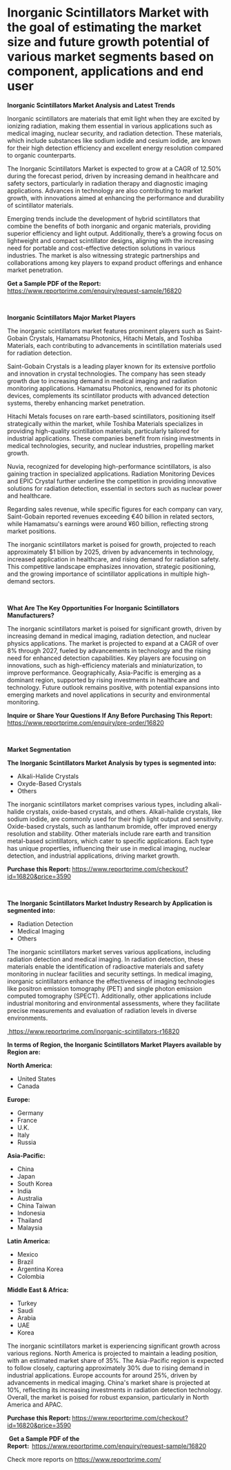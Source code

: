 <p><h1>Inorganic Scintillators Market with the goal of estimating the market size and future growth potential of various market segments based on component, applications and end user</h1></p><p><strong>Inorganic Scintillators Market Analysis and Latest Trends</strong></p>
<p><p>Inorganic scintillators are materials that emit light when they are excited by ionizing radiation, making them essential in various applications such as medical imaging, nuclear security, and radiation detection. These materials, which include substances like sodium iodide and cesium iodide, are known for their high detection efficiency and excellent energy resolution compared to organic counterparts. </p><p>The Inorganic Scintillators Market is expected to grow at a CAGR of 12.50% during the forecast period, driven by increasing demand in healthcare and safety sectors, particularly in radiation therapy and diagnostic imaging applications. Advances in technology are also contributing to market growth, with innovations aimed at enhancing the performance and durability of scintillator materials. </p><p>Emerging trends include the development of hybrid scintillators that combine the benefits of both inorganic and organic materials, providing superior efficiency and light output. Additionally, there’s a growing focus on lightweight and compact scintillator designs, aligning with the increasing need for portable and cost-effective detection solutions in various industries. The market is also witnessing strategic partnerships and collaborations among key players to expand product offerings and enhance market penetration.</p></p>
<p><strong>Get a Sample PDF of the Report:&nbsp;</strong> <a href="https://www.reportprime.com/enquiry/request-sample/16820?utm_campaign=2739&utm_medium=2&utm_source=Github&utm_content=ia&utm_term=18032025&utm_id=inorganic-scintillators">https://www.reportprime.com/enquiry/request-sample/16820</a></p>
<p>&nbsp;</p>
<p><strong>Inorganic Scintillators Major Market Players</strong></p>
<p><p>The inorganic scintillators market features prominent players such as Saint-Gobain Crystals, Hamamatsu Photonics, Hitachi Metals, and Toshiba Materials, each contributing to advancements in scintillation materials used for radiation detection. </p><p>Saint-Gobain Crystals is a leading player known for its extensive portfolio and innovation in crystal technologies. The company has seen steady growth due to increasing demand in medical imaging and radiation monitoring applications. Hamamatsu Photonics, renowned for its photonic devices, complements its scintillator products with advanced detection systems, thereby enhancing market penetration.</p><p>Hitachi Metals focuses on rare earth-based scintillators, positioning itself strategically within the market, while Toshiba Materials specializes in providing high-quality scintillation materials, particularly tailored for industrial applications. These companies benefit from rising investments in medical technologies, security, and nuclear industries, propelling market growth.</p><p>Nuvia, recognized for developing high-performance scintillators, is also gaining traction in specialized applications. Radiation Monitoring Devices and EPIC Crystal further underline the competition in providing innovative solutions for radiation detection, essential in sectors such as nuclear power and healthcare.</p><p>Regarding sales revenue, while specific figures for each company can vary, Saint-Gobain reported revenues exceeding €40 billion in related sectors, while Hamamatsu's earnings were around ¥60 billion, reflecting strong market positions. </p><p>The inorganic scintillators market is poised for growth, projected to reach approximately $1 billion by 2025, driven by advancements in technology, increased application in healthcare, and rising demand for radiation safety. This competitive landscape emphasizes innovation, strategic positioning, and the growing importance of scintillator applications in multiple high-demand sectors.</p></p>
<p>&nbsp;</p>
<p><strong>What Are The Key Opportunities For Inorganic Scintillators Manufacturers?</strong></p>
<p><p>The inorganic scintillators market is poised for significant growth, driven by increasing demand in medical imaging, radiation detection, and nuclear physics applications. The market is projected to expand at a CAGR of over 8% through 2027, fueled by advancements in technology and the rising need for enhanced detection capabilities. Key players are focusing on innovations, such as high-efficiency materials and miniaturization, to improve performance. Geographically, Asia-Pacific is emerging as a dominant region, supported by rising investments in healthcare and technology. Future outlook remains positive, with potential expansions into emerging markets and novel applications in security and environmental monitoring.</p></p>
<p><strong>Inquire or Share Your Questions If Any Before Purchasing This Report:</strong> <a href="https://www.reportprime.com/enquiry/pre-order/16820?utm_campaign=2739&utm_medium=2&utm_source=Github&utm_content=ia&utm_term=18032025&utm_id=inorganic-scintillators">https://www.reportprime.com/enquiry/pre-order/16820</a></p>
<p>&nbsp;</p>
<p><strong>Market Segmentation</strong></p>
<p><strong>The Inorganic Scintillators Market Analysis by types is segmented into:</strong></p>
<p><ul><li>Alkali-Halide Crystals</li><li>Oxyde-Based Crystals</li><li>Others</li></ul></p>
<p><p>The inorganic scintillators market comprises various types, including alkali-halide crystals, oxide-based crystals, and others. Alkali-halide crystals, like sodium iodide, are commonly used for their high light output and sensitivity. Oxide-based crystals, such as lanthanum bromide, offer improved energy resolution and stability. Other materials include rare earth and transition metal-based scintillators, which cater to specific applications. Each type has unique properties, influencing their use in medical imaging, nuclear detection, and industrial applications, driving market growth.</p></p>
<p><strong>Purchase this Report:&nbsp;</strong><a href="https://www.reportprime.com/checkout?id=16820&price=3590&utm_campaign=2739&utm_medium=2&utm_source=Github&utm_content=ia&utm_term=18032025&utm_id=inorganic-scintillators">https://www.reportprime.com/checkout?id=16820&price=3590</a></p>
<p>&nbsp;</p>
<p><strong>The Inorganic Scintillators Market Industry Research by Application is segmented into:</strong></p>
<p><ul><li>Radiation Detection</li><li>Medical Imaging</li><li>Others</li></ul></p>
<p><p>The inorganic scintillators market serves various applications, including radiation detection and medical imaging. In radiation detection, these materials enable the identification of radioactive materials and safety monitoring in nuclear facilities and security settings. In medical imaging, inorganic scintillators enhance the effectiveness of imaging technologies like positron emission tomography (PET) and single photon emission computed tomography (SPECT). Additionally, other applications include industrial monitoring and environmental assessments, where they facilitate precise measurements and evaluation of radiation levels in diverse environments.</p></p>
<p><a href="https://www.reportprime.com/inorganic-scintillators-r16820?utm_campaign=2739&utm_medium=2&utm_source=Github&utm_content=ia&utm_term=18032025&utm_id=inorganic-scintillators">&nbsp;https://www.reportprime.com/inorganic-scintillators-r16820</a></p>
<p><strong>In terms of Region, the Inorganic Scintillators Market Players available by Region are:</strong></p>
<p>
    <p> <strong> North America: </strong>
        <ul>
            <li>United States</li>
            <li>Canada</li>
        </ul>
        </p> 
    <p> <strong> Europe: </strong>
        <ul>
            <li>Germany</li>
            <li>France</li>
            <li>U.K.</li>
            <li>Italy</li>
            <li>Russia</li>
        </ul>
        </p> 
    <p> <strong> Asia-Pacific: </strong>
        <ul>
            <li>China</li>
            <li>Japan</li>
            <li>South Korea</li>
            <li>India</li>
            <li>Australia</li>
            <li>China Taiwan</li>
            <li>Indonesia</li>
            <li>Thailand</li>
            <li>Malaysia</li>
        </ul>
        </p> 
    <p> <strong> Latin America: </strong>
        <ul>
            <li>Mexico</li>
            <li>Brazil</li>
            <li>Argentina Korea</li>
            <li>Colombia</li>
        </ul>
        </p> 
    <p> <strong> Middle East & Africa: </strong>
        <ul>
            <li>Turkey</li>
            <li>Saudi</li>
            <li>Arabia</li>
            <li>UAE</li>
            <li>Korea</li>
        </ul>
    </p>
    </p>
<p><p>The inorganic scintillators market is experiencing significant growth across various regions. North America is projected to maintain a leading position, with an estimated market share of 35%. The Asia-Pacific region is expected to follow closely, capturing approximately 30% due to rising demand in industrial applications. Europe accounts for around 25%, driven by advancements in medical imaging. China's market share is projected at 10%, reflecting its increasing investments in radiation detection technology. Overall, the market is poised for robust expansion, particularly in North America and APAC.</p></p>
<p><strong>Purchase this Report: </strong><a href="https://www.reportprime.com/checkout?id=16820&price=3590&utm_campaign=2739&utm_medium=2&utm_source=Github&utm_content=ia&utm_term=18032025&utm_id=inorganic-scintillators">https://www.reportprime.com/checkout?id=16820&price=3590</a></p>
<p>&nbsp;<strong>Get a Sample PDF of the Report:&nbsp;&nbsp;</strong><a href="https://www.reportprime.com/enquiry/request-sample/16820?utm_campaign=2739&utm_medium=2&utm_source=Github&utm_content=ia&utm_term=18032025&utm_id=inorganic-scintillators">https://www.reportprime.com/enquiry/request-sample/16820</a></p>
<p><strong></strong></p>
<p>Check more reports on <a href="https://www.reportprime.com/?utm_campaign=2739&utm_medium=2&utm_source=Github&utm_content=ia&utm_term=18032025&utm_id=inorganic-scintillators">https://www.reportprime.com/</a></p>